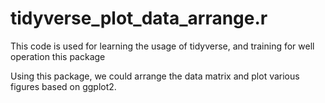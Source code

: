 # tidyverse_plot_data_arrange.r

This code is used for learning the usage of tidyverse, and training for well operation this package

Using this package, we could arrange the data matrix and plot various figures based on ggplot2.


